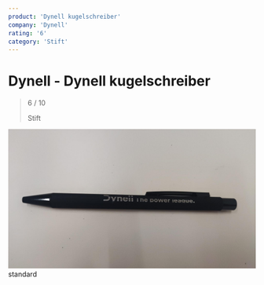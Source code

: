 ```yaml
---
product: 'Dynell kugelschreiber'
company: 'Dynell'
rating: '6'
category: 'Stift'
---
```


# Dynell - Dynell kugelschreiber
>
> 6 / 10
>
> Stift

![Dynell kugelschreiber](./assets/dynell-dynell-kugelschreiber-a7a38745-82ae-4abd-823b-52086c29ff14.jpg)
standard
